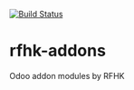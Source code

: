 [![Build Status](https://travis-ci.org/rfhk/rfhk-addons.svg?branch=8.0)](https://travis-ci.org/rfhk/rfhk-addons)

# rfhk-addons
Odoo addon modules by RFHK
